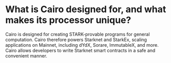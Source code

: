 # What is Cairo designed for, and what makes its processor unique?

Cairo is designed for creating STARK-provable programs for general computation. Cairo therefore powers Starknet and StarkEx, scaling applications on Mainnet, including dYdX, Sorare, ImmutableX, and more. Cairo allows developers to write Starknet smart contracts in a safe and convenient manner. 